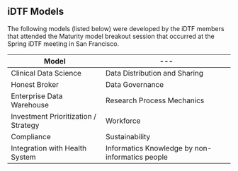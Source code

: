 ## iDTF Models

The following models (listed below) were developed by the iDTF members that attended the Maturity model breakout session that occurred at the Spring iDTF meeting in San Francisco. 


Model | ---
----------|--------------|
Clinical Data Science | Data Distribution and Sharing 
Honest Broker | Data Governance
Enterprise Data Warehouse | Research Process Mechanics
Investment Prioritization / Strategy | Workforce
Compliance | Sustainability
Integration with Health System | Informatics Knowledge by non-informatics people
